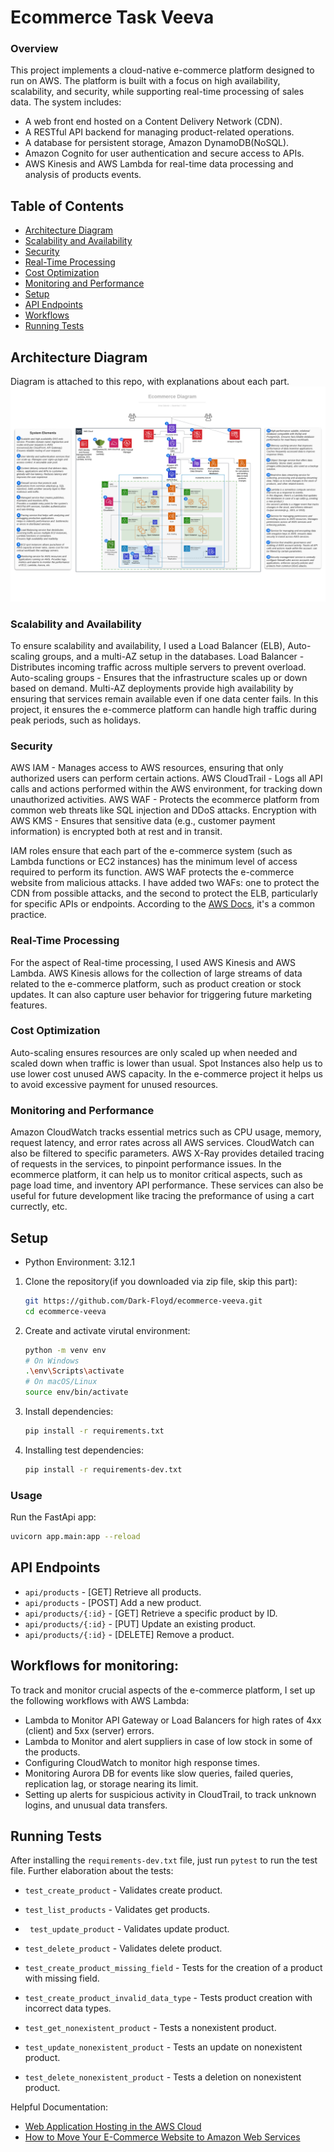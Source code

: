 # Ecommerce Task Veeva
### Overview
This project implements a cloud-native e-commerce platform designed to run on AWS. The platform is built with a focus on high availability, scalability, and security, while supporting real-time processing of sales data.
The system includes:
- A web front end hosted on a Content Delivery Network (CDN).
- A RESTful API backend for managing product-related operations.
- A database for persistent storage, Amazon DynamoDB(NoSQL).
- Amazon Cognito for user authentication and secure access to APIs.
- AWS Kinesis and AWS Lambda for real-time data processing and analysis of products events.

## Table of Contents
- [Architecture Diagram](#features)
- [Scalability and Availability](#scalability-and-availability)
- [Security](#security)
- [Real-Time Processing](#real-time-processing)
- [Cost Optimization](#cost-optimization)
- [Monitoring and Performance](#monitoring-and-performance)
- [Setup](#setup)
- [API Endpoints](#usage)
- [Workflows](#workflows-for-monitoring)
- [Running Tests](#running-tests)

## Architecture Diagram
Diagram is attached to this repo, with explanations about each part.
![Alt text](./Ecommerce_Diagram_final.png)

### Scalability and Availability
To ensure scalability and availability, I used a Load Balancer (ELB), Auto-scaling groups, and a multi-AZ setup in the databases.
Load Balancer - Distributes incoming traffic across multiple servers to prevent overload.
Auto-scaling groups - Ensures that the infrastructure scales up or down based on demand.
Multi-AZ deployments provide high availability by ensuring that services remain available even if one data center fails.
In this project, it ensures the e-commerce platform can handle high traffic during peak periods, such as holidays.

### Security
AWS IAM - Manages access to AWS resources, ensuring that only authorized users can perform certain actions.
AWS CloudTrail - Logs all API calls and actions performed within the AWS environment, for tracking down unauthorized activities.
AWS WAF - Protects the ecommerce platform from common web threats like SQL injection and DDoS attacks.
Encryption with AWS KMS -  Ensures that sensitive data (e.g., customer payment information) is encrypted both at rest and in transit.

IAM roles ensure that each part of the e-commerce system (such as Lambda functions or EC2 instances) has the minimum level of access required to perform its function.
AWS WAF protects the e-commerce website from malicious attacks. I have added two WAFs: one to protect the CDN from possible attacks, and the second to protect the ELB, particularly for specific APIs or endpoints.
According to the [AWS Docs](https://docs.aws.amazon.com/whitepapers/latest/web-application-hosting-best-practices/an-aws-cloud-architecture-for-web-hosting.html), it's a common practice.

### Real-Time Processing
For the aspect of Real-time processing, I used AWS Kinesis and AWS Lambda.
AWS Kinesis allows for the collection of large streams of data related to the e-commerce platform, such as product creation or stock updates. It can also capture user behavior for triggering future marketing features.
### Cost Optimization
Auto-scaling ensures resources are only scaled up when needed and scaled down when traffic is lower than usual.
Spot Instances also help us to use lower cost unused AWS capacity.
In the e-commerce project it helps us to avoid excessive payment for unused resources.
### Monitoring and Performance
Amazon CloudWatch tracks essential metrics such as CPU usage, memory, request latency, and error rates across all AWS services.
CloudWatch can also be filtered to specific parameters.
AWS X-Ray provides detailed tracing of requests in the services, to pinpoint performance issues.
In the ecommerce platform, it can help us to monitor critical aspects, such as page load time, and inventory API performance. These services can also be useful for future development like tracing the preformance of using a cart currectly, etc.
## Setup
- Python Environment: 3.12.1
1. Clone the repository(if you downloaded via zip file, skip this part):
   ```bash
   git https://github.com/Dark-Floyd/ecommerce-veeva.git
   cd ecommerce-veeva
2. Create and activate virutal environment:
    ```bash
    python -m venv env
    # On Windows
    .\env\Scripts\activate
    # On macOS/Linux
    source env/bin/activate
3. Install dependencies:
    ```bash
    pip install -r requirements.txt
4. Installing test dependencies:
    ```bash
    pip install -r requirements-dev.txt
    ```

### Usage
Run the FastApi app:
```bash
uvicorn app.main:app --reload
```
 
## API Endpoints
- ```api/products``` - [GET] Retrieve all products.
- ```api/products``` - [POST] Add a new product.
- ```api/products/{:id}``` - [GET] Retrieve a specific product by ID.
- ```api/products/{:id}``` - [PUT] Update an existing product.
- ```api/products/{:id}``` - [DELETE] Remove a product.

## Workflows for monitoring:
To track and monitor crucial aspects of the e-commerce platform, I set up the following workflows with AWS Lambda:
 - Lambda to Monitor API Gateway or Load Balancers for high rates of 4xx (client) and 5xx (server) errors.
 - Lambda to Monitor and alert suppliers in case of low stock in some of the products.
- Configuring CloudWatch to monitor high response times.
- Monitoring Aurora DB for events like slow queries, failed queries, replication lag, or storage nearing its limit.
- Setting up alerts for suspicious activity in CloudTrail, to track unknown logins, and unusual data transfers.



## Running Tests
After installing the ```requirements-dev.txt``` file, just run ```pytest``` to run the test file.
Further elaboration about the tests:
- ```test_create_product``` - Validates create product.
-  ```test_list_products``` - Validates get products.
- ``` test_update_product``` - Validates update product.
- ```test_delete_product``` - Validates delete product.

- ```test_create_product_missing_field``` - Tests for the creation of a product with missing field.
- ```test_create_product_invalid_data_type``` - Tests product creation with incorrect data types.
- ```test_get_nonexistent_product``` - Tests a nonexistent product.
- ```test_update_nonexistent_product``` - Tests an update on nonexistent product.
- ```test_delete_nonexistent_product``` - Tests a deletion on nonexistent product.


Helpful Documentation:
- [Web Application Hosting in the AWS Cloud](https://docs.aws.amazon.com/whitepapers/latest/web-application-hosting-best-practices/an-aws-cloud-architecture-for-web-hosting.html)
- [How to Move Your E-Commerce Website to Amazon Web Services](https://clutch.co/resources/how-to-move-your-e-commerce-website-to-amazon-web-services)

 
